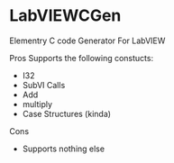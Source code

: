 # LabVIEWCGen
Elementry C code Generator For LabVIEW

Pros
 Supports the following constucts:
 * I32
 * SubVI Calls
 * Add
 * multiply
 * Case Structures (kinda)
 
Cons
  * Supports nothing else
